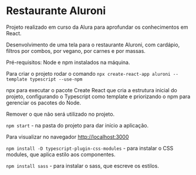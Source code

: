 # Restaurante Aluroni

Projeto realizado em curso da Alura para aprofundar os conhecimentos em React.

Desenvolvimento de uma tela para o restaurante Aluroni, com cardápio, filtros por combos, por vegano, por carnes e por massas.

Pré-requisitos: Node e npm instalados na máquina.

Para criar o projeto rodar o comando ```npx create-react-app aluroni --template typescript --use-npm```

npx para executar o pacote Create React que cria a estrutura inicial do projeto, configurando o Typescript como template e priorizando o npm para gerenciar os pacotes do Node.

Remover o que não será utilizado no projeto.

```npm start``` - na pasta do projeto para dar início a aplicação.

Para visualizar no navegador [http://localhost:3000](http://localhost:3000)

```npm install -D typescript-plugin-css-modules``` - para instalar o CSS modules, que aplica estilo aos componentes.

```npm install sass``` - para instalar o sass, que escreve os estilos.


